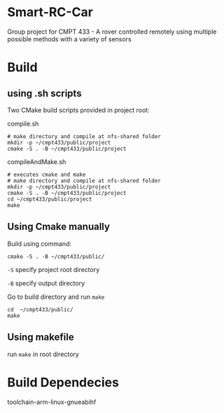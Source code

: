 # Smart-RC-Car
Group project for CMPT 433 - A rover controlled remotely using multiple possible methods with a variety of sensors

# Build
## using .sh scripts
Two CMake build scripts provided in project root:

compile.sh
```
# make directory and compile at nfs-shared folder
mkdir -p ~/cmpt433/public/project
cmake -S . -B ~/cmpt433/public/project
```

compileAndMake.sh
```
# executes cmake and make
# make directory and compile at nfs-shared folder
mkdir -p ~/cmpt433/public/project
cmake -S . -B ~/cmpt433/public/project
cd ~/cmpt433/public/project
make
```

## Using Cmake manually
Build using command:
```
cmake -S . -B ~/cmpt433/public/
```
`-S` specify project root directory

`-B` specify output directory

Go to build directory and run `make`
```
cd  ~/cmpt433/public/
make
```

## Using makefile

run `make` in root directory

# Build Dependecies
toolchain-arm-linux-gnueabihf
